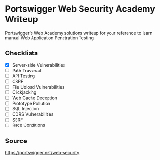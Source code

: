 # Portswigger Web Security Academy Writeup

Portswigger's Web Academy solutions writeup for your reference to learn manual Web Application Penetration Testing

## Checklists

- [x] Server-side Vulnerabilities
- [ ] Path Traversal
- [ ] API Testing
- [ ] CSRF
- [ ] File Upload Vulnerabilities
- [ ] Clickjacking
- [ ] Web Cache Deception
- [ ] Prototype Pollution
- [ ] SQL Injection
- [ ] CORS Vulnerabilities
- [ ] SSRF
- [ ] Race Conditions

## Source

https://portswigger.net/web-security
